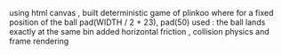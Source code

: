  using html canvas , built deterministic game of plinkoo where for a fixed position of the ball pad(WIDTH / 2 + 23), pad(50) used : the ball lands exactly at the same bin added horizontal friction , collision physics and frame rendering
